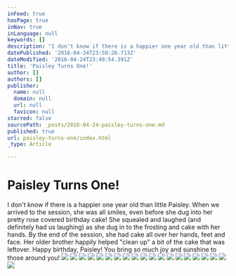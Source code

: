 ```yaml
---
inFeed: true
hasPage: true
inNav: true
inLanguage: null
keywords: []
description: "I don't know if there is a happier one year old than little Paisley. When we arrived to the session, she was all smiles, even before she dug into her pretty rose covered birthday cake! She squealed and laughed (and definitely had us laughing) as she dug in to the frosting and cake with her hands. By the end of the session, she had cake all over her hands, feet and face. Her older brother happily helped \"clean up\" a bit of the cake that was leftover. Happy birthday, Paisley! You bring so much joy and sunshine to those around you!"
datePublished: '2016-04-24T23:50:26.713Z'
dateModified: '2016-04-24T23:49:54.391Z'
title: 'Paisley Turns One!'
author: []
authors: []
publisher:
  name: null
  domain: null
  url: null
  favicon: null
starred: false
sourcePath: _posts/2016-04-24-paisley-turns-one.md
published: true
url: paisley-turns-one/index.html
_type: Article

---
```

# Paisley Turns One!

I don't know if there is a happier one year old than little Paisley. When we arrived to the session, she was all smiles, even before she dug into her pretty rose covered birthday cake! She squealed and laughed (and definitely had us laughing) as she dug in to the frosting and cake with her hands. By the end of the session, she had cake all over her hands, feet and face. Her older brother happily helped "clean up" a bit of the cake that was leftover. Happy birthday, Paisley! You bring so much joy and sunshine to those around you!
![](https://the-grid-user-content.s3-us-west-2.amazonaws.com/afaa6cb8-33ad-4b88-94b9-a5ca6af6859f.jpg)
![](https://the-grid-user-content.s3-us-west-2.amazonaws.com/baffca29-8637-4bb4-84fe-5a084695cb89.jpg)
![](https://the-grid-user-content.s3-us-west-2.amazonaws.com/95839251-0c95-4825-8a14-a8aaff3a61db.jpg)
![](https://the-grid-user-content.s3-us-west-2.amazonaws.com/e44e65b3-91ce-4120-9657-c02179232675.jpg)
![](https://the-grid-user-content.s3-us-west-2.amazonaws.com/fd6dd7fc-3be7-4bb5-8c80-0a4bb6d87b26.jpg)
![](https://the-grid-user-content.s3-us-west-2.amazonaws.com/fbdeeb02-34f7-4135-9ef7-1d8e19dd0c75.jpg)
![](https://the-grid-user-content.s3-us-west-2.amazonaws.com/d2aa629c-6208-4926-87cf-c19e54f8eabc.jpg)
![](https://the-grid-user-content.s3-us-west-2.amazonaws.com/5ec45a8e-67fe-4523-be12-e30a166c167b.jpg)
![](https://the-grid-user-content.s3-us-west-2.amazonaws.com/39bd2719-d193-44f8-bce6-19f6c13831ed.jpg)
![](https://the-grid-user-content.s3-us-west-2.amazonaws.com/b83a4e96-cd73-4ed1-8c19-bc6bee2346e0.jpg)
![](https://the-grid-user-content.s3-us-west-2.amazonaws.com/d7c01aa8-49dd-4cf5-806f-f1d230c3a486.jpg)
![](https://the-grid-user-content.s3-us-west-2.amazonaws.com/8ef2ae5f-6492-471a-81f6-32730f385cd8.jpg)
![](https://the-grid-user-content.s3-us-west-2.amazonaws.com/1302e8d3-f7f2-43d7-95ac-1f3bb2e67afe.jpg)
![](https://the-grid-user-content.s3-us-west-2.amazonaws.com/43cbae9d-0595-4b7e-a507-9da301a6e504.jpg)
![](https://the-grid-user-content.s3-us-west-2.amazonaws.com/77e08fdf-5cd2-4b42-a148-4eb0c0d5fb72.jpg)
![](https://the-grid-user-content.s3-us-west-2.amazonaws.com/c70231f1-6dc3-43ed-b69a-5c6cbfbe8348.jpg)
![](https://the-grid-user-content.s3-us-west-2.amazonaws.com/1c02ca82-faa7-48c3-830a-f81dd3b1c1fe.jpg)
![](https://the-grid-user-content.s3-us-west-2.amazonaws.com/5b57f940-f961-4d9a-8bd4-58bcce02d557.jpg)
![](https://the-grid-user-content.s3-us-west-2.amazonaws.com/a8ad9c2c-6e70-4e2b-abef-9a956ed8b9c5.jpg)
![](https://the-grid-user-content.s3-us-west-2.amazonaws.com/cdd5805c-14fa-47b3-9349-a2bc5f1edf6a.jpg)